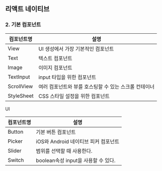 ## 리액트 네이티브

### 2. 기본 컴포넌트

| 컴포넌트명 | 설명                                                  |
| ---------- | ----------------------------------------------------- |
| View       | UI 생성에서 가장 기본적인 컴포넌트                    |
| Text       | 텍스트 컴포넌트                                       |
| Image      | 이미지 컴포넌트                                       |
| TextInput  | input 타입을 위한 컴포넌트                            |
| ScrollView | 여러 컴포넌트와 뷰를 호스팅할 수 있는 스크롤 컨테이너 |
| StyleSheet | CSS 스타일 설정을 위한 컴포넌트                       |



UI

| 컴포넌트명 | 설명                                 |
| ---------- | ------------------------------------ |
| Button     | 기본 버튼 컴포넌트                   |
| Picker     | iOS와 Android 네이티브 피커 컴포넌트 |
| Slider     | 범위를 선택할 때 사용한다.           |
| Switch     | boolean속성 input을 사용할 수 있다.  |

